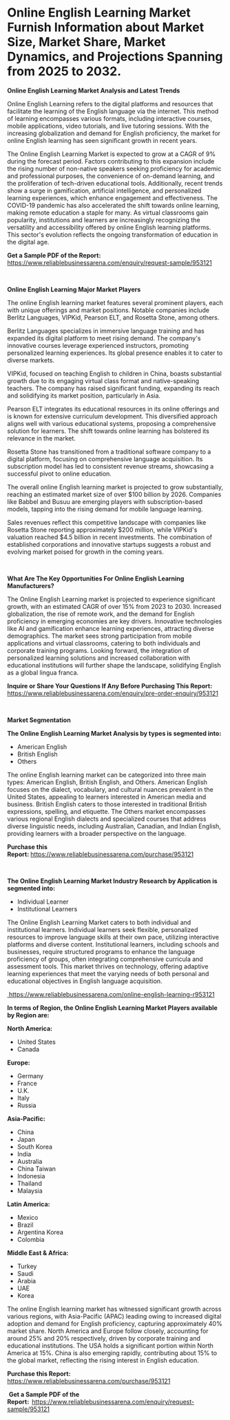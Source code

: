<p><h1>Online English Learning Market Furnish Information about Market Size, Market Share, Market Dynamics, and Projections Spanning from 2025 to 2032.</h1></p><p><strong>Online English Learning Market Analysis and Latest Trends</strong></p>
<p><p>Online English Learning refers to the digital platforms and resources that facilitate the learning of the English language via the internet. This method of learning encompasses various formats, including interactive courses, mobile applications, video tutorials, and live tutoring sessions. With the increasing globalization and demand for English proficiency, the market for online English learning has seen significant growth in recent years.</p><p>The Online English Learning Market is expected to grow at a CAGR of 9% during the forecast period. Factors contributing to this expansion include the rising number of non-native speakers seeking proficiency for academic and professional purposes, the convenience of on-demand learning, and the proliferation of tech-driven educational tools. Additionally, recent trends show a surge in gamification, artificial intelligence, and personalized learning experiences, which enhance engagement and effectiveness. The COVID-19 pandemic has also accelerated the shift towards online learning, making remote education a staple for many. As virtual classrooms gain popularity, institutions and learners are increasingly recognizing the versatility and accessibility offered by online English learning platforms. This sector's evolution reflects the ongoing transformation of education in the digital age.</p></p>
<p><strong>Get a Sample PDF of the Report:&nbsp;</strong> <a href="https://www.reliablebusinessarena.com/enquiry/request-sample/953121?utm_campaign=3070&utm_medium=2&utm_source=Github&utm_content=ia&utm_term=17042025&utm_id=online-english-learning">https://www.reliablebusinessarena.com/enquiry/request-sample/953121</a></p>
<p>&nbsp;</p>
<p><strong>Online English Learning Major Market Players</strong></p>
<p><p>The online English learning market features several prominent players, each with unique offerings and market positions. Notable companies include Berlitz Languages, VIPKid, Pearson ELT, and Rosetta Stone, among others.</p><p>Berlitz Languages specializes in immersive language training and has expanded its digital platform to meet rising demand. The company's innovative courses leverage experienced instructors, promoting personalized learning experiences. Its global presence enables it to cater to diverse markets.</p><p>VIPKid, focused on teaching English to children in China, boasts substantial growth due to its engaging virtual class format and native-speaking teachers. The company has raised significant funding, expanding its reach and solidifying its market position, particularly in Asia.</p><p>Pearson ELT integrates its educational resources in its online offerings and is known for extensive curriculum development. This diversified approach aligns well with various educational systems, proposing a comprehensive solution for learners. The shift towards online learning has bolstered its relevance in the market.</p><p>Rosetta Stone has transitioned from a traditional software company to a digital platform, focusing on comprehensive language acquisition. Its subscription model has led to consistent revenue streams, showcasing a successful pivot to online education.</p><p>The overall online English learning market is projected to grow substantially, reaching an estimated market size of over $100 billion by 2026. Companies like Babbel and Busuu are emerging players with subscription-based models, tapping into the rising demand for mobile language learning. </p><p>Sales revenues reflect this competitive landscape with companies like Rosetta Stone reporting approximately $200 million, while VIPKid's valuation reached $4.5 billion in recent investments. The combination of established corporations and innovative startups suggests a robust and evolving market poised for growth in the coming years.</p></p>
<p>&nbsp;</p>
<p><strong>What Are The Key Opportunities For Online English Learning Manufacturers?</strong></p>
<p><p>The Online English Learning market is projected to experience significant growth, with an estimated CAGR of over 15% from 2023 to 2030. Increased globalization, the rise of remote work, and the demand for English proficiency in emerging economies are key drivers. Innovative technologies like AI and gamification enhance learning experiences, attracting diverse demographics. The market sees strong participation from mobile applications and virtual classrooms, catering to both individuals and corporate training programs. Looking forward, the integration of personalized learning solutions and increased collaboration with educational institutions will further shape the landscape, solidifying English as a global lingua franca.</p></p>
<p><strong>Inquire or Share Your Questions If Any Before Purchasing This Report:</strong> <a href="https://www.reliablebusinessarena.com/enquiry/pre-order-enquiry/953121?utm_campaign=3070&utm_medium=2&utm_source=Github&utm_content=ia&utm_term=17042025&utm_id=online-english-learning">https://www.reliablebusinessarena.com/enquiry/pre-order-enquiry/953121</a></p>
<p>&nbsp;</p>
<p><strong>Market Segmentation</strong></p>
<p><strong>The Online English Learning Market Analysis by types is segmented into:</strong></p>
<p><ul><li>American English</li><li>British English</li><li>Others</li></ul></p>
<p><p>The online English learning market can be categorized into three main types: American English, British English, and Others. American English focuses on the dialect, vocabulary, and cultural nuances prevalent in the United States, appealing to learners interested in American media and business. British English caters to those interested in traditional British expressions, spelling, and etiquette. The Others market encompasses various regional English dialects and specialized courses that address diverse linguistic needs, including Australian, Canadian, and Indian English, providing learners with a broader perspective on the language.</p></p>
<p><strong>Purchase this Report:&nbsp;</strong><a href="https://www.reliablebusinessarena.com/purchase/953121?utm_campaign=3070&utm_medium=2&utm_source=Github&utm_content=ia&utm_term=17042025&utm_id=online-english-learning">https://www.reliablebusinessarena.com/purchase/953121</a></p>
<p>&nbsp;</p>
<p><strong>The Online English Learning Market Industry Research by Application is segmented into:</strong></p>
<p><ul><li>Individual Learner</li><li>Institutional Learners</li></ul></p>
<p><p>The Online English Learning Market caters to both individual and institutional learners. Individual learners seek flexible, personalized resources to improve language skills at their own pace, utilizing interactive platforms and diverse content. Institutional learners, including schools and businesses, require structured programs to enhance the language proficiency of groups, often integrating comprehensive curricula and assessment tools. This market thrives on technology, offering adaptive learning experiences that meet the varying needs of both personal and educational objectives in English language acquisition.</p></p>
<p><a href="https://www.reliablebusinessarena.com/online-english-learning-r953121?utm_campaign=3070&utm_medium=2&utm_source=Github&utm_content=ia&utm_term=17042025&utm_id=online-english-learning">&nbsp;https://www.reliablebusinessarena.com/online-english-learning-r953121</a></p>
<p><strong>In terms of Region, the Online English Learning Market Players available by Region are:</strong></p>
<p>
    <p> <strong> North America: </strong>
        <ul>
            <li>United States</li>
            <li>Canada</li>
        </ul>
        </p> 
    <p> <strong> Europe: </strong>
        <ul>
            <li>Germany</li>
            <li>France</li>
            <li>U.K.</li>
            <li>Italy</li>
            <li>Russia</li>
        </ul>
        </p> 
    <p> <strong> Asia-Pacific: </strong>
        <ul>
            <li>China</li>
            <li>Japan</li>
            <li>South Korea</li>
            <li>India</li>
            <li>Australia</li>
            <li>China Taiwan</li>
            <li>Indonesia</li>
            <li>Thailand</li>
            <li>Malaysia</li>
        </ul>
        </p> 
    <p> <strong> Latin America: </strong>
        <ul>
            <li>Mexico</li>
            <li>Brazil</li>
            <li>Argentina Korea</li>
            <li>Colombia</li>
        </ul>
        </p> 
    <p> <strong> Middle East & Africa: </strong>
        <ul>
            <li>Turkey</li>
            <li>Saudi</li>
            <li>Arabia</li>
            <li>UAE</li>
            <li>Korea</li>
        </ul>
    </p>
    </p>
<p><p>The online English learning market has witnessed significant growth across various regions, with Asia-Pacific (APAC) leading owing to increased digital adoption and demand for English proficiency, capturing approximately 40% market share. North America and Europe follow closely, accounting for around 25% and 20% respectively, driven by corporate training and educational institutions. The USA holds a significant portion within North America at 15%. China is also emerging rapidly, contributing about 15% to the global market, reflecting the rising interest in English education.</p></p>
<p><strong>Purchase this Report: </strong><a href="https://www.reliablebusinessarena.com/purchase/953121?utm_campaign=3070&utm_medium=2&utm_source=Github&utm_content=ia&utm_term=17042025&utm_id=online-english-learning">https://www.reliablebusinessarena.com/purchase/953121</a></p>
<p>&nbsp;<strong>Get a Sample PDF of the Report:&nbsp;&nbsp;</strong><a href="https://www.reliablebusinessarena.com/enquiry/request-sample/953121?utm_campaign=3070&utm_medium=2&utm_source=Github&utm_content=ia&utm_term=17042025&utm_id=online-english-learning">https://www.reliablebusinessarena.com/enquiry/request-sample/953121</a></p>
<p><strong></strong></p>
<p><p></p><p></p><p></p></p>